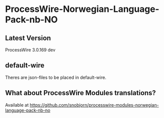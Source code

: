 # ProcessWire-Norwegian-Language-Pack-nb-NO

## Latest Version
ProcessWire 3.0.169 dev

## default-wire
Theres are json-files to be placed in default-wire.

## What about ProcessWire Modules translations?
Available at https://github.com/snobjorn/processwire-modules-norwegian-language-pack-nb-no